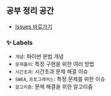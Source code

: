 ## 공부 정리 공간
- [Issues 바로가기](https://github.com/algorithm-zone/miyoung-zone/issues?q=is%3Aissue+is%3Aclosed)

### ✨ Labels
- `개념`: 파이썬 문법 개념
- `문제풀이`: 특정 구현을 위한 여러 방법
- `시간초과`: 시간초과 문제 해결 이슈
- `SWEA`, `프로그래머스`: 특정 문제를 위한 이슈
- `알고리즘`: 문제 해결을 위한 알고리즘
